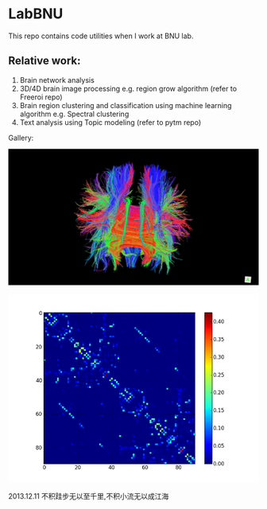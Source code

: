 LabBNU
======

This repo contains code utilities when I work at BNU lab.

Relative work:
--------------
1. Brain network analysis
2. 3D/4D brain image processing e.g. region grow algorithm (refer to Freeroi repo)
3. Brain region clustering and classification using machine learning algorithm e.g. Spectral clustering
4. Text analysis using Topic modeling  (refer to  pytm repo)


Gallery:

![DTI_Fiber](./brain_network_analysis/figures/dtitrack_heyong.png)

![Network](./brain_network_analysis/figures/fc1000_network_sys.png)

2013.12.11
不积跬步无以至千里,不积小流无以成江海
